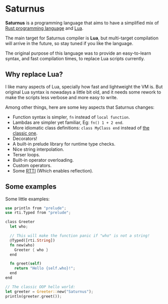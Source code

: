 # Saturnus

**Saturnus** is a programming language that aims to have a simplified mix of
[Rust programming language](https://www.rust-lang.org/) and [Lua](https://www.lua.org/).

The main target for Saturnus compiler is **Lua**, but multi-target compilation
will arrive in the future, so stay tuned if you like the language.

The original purpose of this language was to provide an easy-to-learn syntax,
and fast compilation times, to replace Lua scripts currently.

## Why replace Lua?

I like many aspects of Lua, specially how fast and lightweight the VM is. But
original Lua syntax is nowadays a little bit old, and it needs some rework to
make the scripts less verbose and more easy to write.

Among other things, here are some key aspects that Saturnus changes:

- Function syntax is simpler, `fn` instead of `local function`.
- Lambdas are simpler yet familiar, Eg: `fn() 1 + 2 end`.
- More idiomatic class definitions: `class MyClass end` instead of [the classic one](https://www.lua.org/manual/2.4/node36.html).
- Decorators!
- A built-in prelude library for runtime type checks.
- Nice string interpolation.
- Terser loops.
- Built-in operator overloading.
- Custom operators.
- Some [RTTI](https://en.wikipedia.org/wiki/Run-time_type_information) (Which enables reflection).

## Some examples

Some little examples:

```rs
use println from "prelude";
use rti.Typed from "prelude";

class Greeter
  let who;

  // This will make the function panic if "who" is not a string!
  @Typed([rti.String])
  fn new(who)
    Greeter { who }
  end

  fn greet(self)
    return "Hello {self.who}!";
  end
end

// The classic OOP hello world:
let greeter = Greeter::new("Saturnus");
println(greeter.greet());
```
